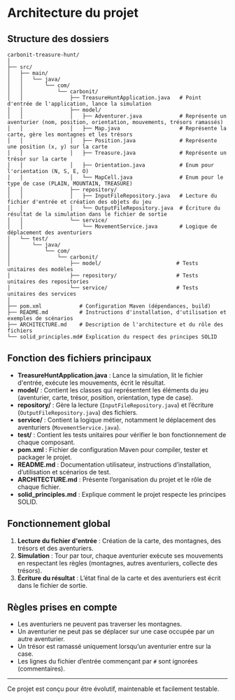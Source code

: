 # Architecture du projet

## Structure des dossiers

```
carbonit-treasure-hunt/
│
├── src/
│   ├── main/
│   │   └── java/
│   │       └── com/
│   │           └── carbonit/
│   │               ├── TreasureHuntApplication.java   # Point d'entrée de l'application, lance la simulation
│   │               ├── model/
│   │               │   ├── Adventurer.java            # Représente un aventurier (nom, position, orientation, mouvements, trésors ramassés)
│   │               │   ├── Map.java                   # Représente la carte, gère les montagnes et les trésors
│   │               │   ├── Position.java              # Représente une position (x, y) sur la carte
│   │               │   ├── Treasure.java              # Représente un trésor sur la carte
│   │               │   ├── Orientation.java           # Enum pour l'orientation (N, S, E, O)
│   │               │   └── MapCell.java               # Enum pour le type de case (PLAIN, MOUNTAIN, TREASURE)
│   │               ├── repository/
│   │               │   ├── InputFileRepository.java   # Lecture du fichier d'entrée et création des objets du jeu
│   │               │   └── OutputFileRepository.java  # Écriture du résultat de la simulation dans le fichier de sortie
│   │               └── service/
│   │                   └── MovementService.java       # Logique de déplacement des aventuriers
│   └── test/
│       └── java/
│           └── com/
│               └── carbonit/
│                   ├── model/                        # Tests unitaires des modèles
│                   ├── repository/                   # Tests unitaires des repositories
│                   └── service/                      # Tests unitaires des services
│
├── pom.xml            # Configuration Maven (dépendances, build)
├── README.md          # Instructions d'installation, d'utilisation et exemples de scénarios
├── ARCHITECTURE.md    # Description de l'architecture et du rôle des fichiers
└── solid_principles.md# Explication du respect des principes SOLID
```

## Fonction des fichiers principaux

- **TreasureHuntApplication.java** : Lance la simulation, lit le fichier d'entrée, exécute les mouvements, écrit le résultat.
- **model/** : Contient les classes qui représentent les éléments du jeu (aventurier, carte, trésor, position, orientation, type de case).
- **repository/** : Gère la lecture (`InputFileRepository.java`) et l’écriture (`OutputFileRepository.java`) des fichiers.
- **service/** : Contient la logique métier, notamment le déplacement des aventuriers (`MovementService.java`).
- **test/** : Contient les tests unitaires pour vérifier le bon fonctionnement de chaque composant.
- **pom.xml** : Fichier de configuration Maven pour compiler, tester et packager le projet.
- **README.md** : Documentation utilisateur, instructions d’installation, d’utilisation et scénarios de test.
- **ARCHITECTURE.md** : Présente l’organisation du projet et le rôle de chaque fichier.
- **solid_principles.md** : Explique comment le projet respecte les principes SOLID.

## Fonctionnement global

1. **Lecture du fichier d'entrée** : Création de la carte, des montagnes, des trésors et des aventuriers.
2. **Simulation** : Tour par tour, chaque aventurier exécute ses mouvements en respectant les règles (montagnes, autres aventuriers, collecte des trésors).
3. **Écriture du résultat** : L’état final de la carte et des aventuriers est écrit dans le fichier de sortie.

## Règles prises en compte

- Les aventuriers ne peuvent pas traverser les montagnes.
- Un aventurier ne peut pas se déplacer sur une case occupée par un autre aventurier.
- Un trésor est ramassé uniquement lorsqu’un aventurier entre sur la case.
- Les lignes du fichier d’entrée commençant par `#` sont ignorées (commentaires).

---

Ce projet est conçu pour être évolutif, maintenable et facilement testable.